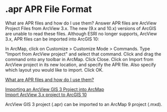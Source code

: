 # .apr APR File Format  

What are APR files and how do I use them?
Answer
APR files are ArcView Project Files from ArcView 3.x. The new (9.x and 10.x) versions of ArcGIS are unable to read these files. Although ESRI no longer supports, ArcView 3.x, APR files can be imported into ArcGIS 10:

In ArcMap, click on Customize > Customize Mode > Commands.
Type "Import from ArcView project" and select that command.
Click and drag the command onto any toolbar in ArcMap. Click Close.
Click on Import from ArcView project in its new location, and specify the APR file. Also specify which layout you would like to import. Click OK.

[What are APR files and how do I use them?](http://kb.mit.edu/confluence/pages/viewpage.action?pageId=11338198)

[Importing an ArcView GIS 3 Project into ArcMap](http://webhelp.esri.com/arcgisdesktop/9.3/index.cfm?id=8&pid=4&topicname=Importing_an_ArcView_GIS_3_project_into_ArcMap)  
[Import ArcView 3.x project to ArcGIS 10](http://wayback.archive.org/web/20151228205856/http://mapserver.ngpc.state.ne.us/gispress/index.php/2011/10/import-arcview-3-x-project-to-arcgis-10/)

ArcView GIS 3 project (.apr) can be imported to an ArcMap 9 project (.mxd).

